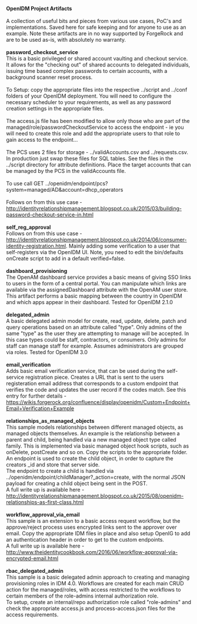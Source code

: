 <b>OpenIDM Project Artifacts</b>
<br/>
<br/>
A collection of useful bits and pieces from various use cases, PoC's and implementations.  Saved here for safe keeping and for anyone to use as an example.  Note these artifacts are in no way supported by ForgeRock and are to be used
as-is, with absolutely no warranty.
<br/>
<br/>
<b>password_checkout_service</b>
<br/>
This is a basic privileged or shared account vaulting and checkout service.  It allows for the "checking out" of shared accounts to delegated
individuals, issuing time based complex passwords to certain accounts, with a background scanner reset process.
<br/>
<br/>
To Setup: copy the appropriate files into the respective ../script and ../conf folders of your OpenIDM deployment.  You will need to configure the
necessary scheduler to your requirements, as well as any password creation settings in the appropriate files.
<br/>
<br/>
The access.js file has been modified to allow only those who are part of the managed/role/passwordCheckoutService to access the endpoint - ie you will
need to create this role and add the appropriate users to that role to gain access to the endpoint...
<br/>
<br/>
The PCS uses 2 files for storage - ../validAccounts.csv and ../requests.csv.  In production just swap these files for SQL tables.  See the files
in the ../script directory for attribute definitions. Place the target accounts that can be managed by the PCS in the validAccounts file.
<br/>
<br/>
To use call GET ../openidm/endpoint/pcs?system=managed/AD&account=dhcp_operators
<br/>
<br/>
Follows on from this use case - http://identityrelationshipmanagement.blogspot.co.uk/2015/03/building-password-checkout-service-in.html
<br/>
<br/>
<b>self_reg_approval</b>
<br/>
Follows on from this use case - http://identityrelationshipmanagement.blogspot.co.uk/2014/06/consumer-identity-registration.html.  Mainly adding some verification to a user that self-registers via the OpenIDM UI.  Note, you need to edit
the bin/defaults onCreate script to add in a default verified=false.
<br/>
<br/>
<b>dashboard_provisioning</b>
<br/>
The OpenAM dashboard service provides a basic means of giving SSO links to users in the form of a central portal.  You can manipulate which links are available via the assignedDashboard attribute with the OpenAM user store.  This artifact performs
a basic mapping between the country in OpenIDM and which apps appear in their dashboard.  Tested for OpenIDM 2.1.0
<br/>
<br/>
<b>delegated_admin</b>
<br/>
A basic delegated admin model for create, read, update, delete, patch and query operations based on an attribute called "type".  Only admins of the same "type" as the user they are attempting to manage will be accepted.  In this case types could be staff, contractors, or consumers.  Only admins for staff can manage staff for example.  Assumes administrators are grouped via roles.  Tested for OpenIDM 3.0
<br/>
<br/>
<b>email_verification</b>
<br/>
Adds basic email verification service, that can be used during the self-service registration piece.  Creates a URL that is sent to the users registeration email address that corresponds to a custom
endpoint that verifies the code and updates the user record if the codes match.  See this entry for further details - https://wikis.forgerock.org/confluence/display/openidm/Custom+Endpoint+Email+Verification+Example
<br/>
<br/>
<b>relationships_as_managed_objects</b>
<br/>
This sample models relationships between different managed objects, as managed objects themselves.  An example is the relationship between a parent and child, being handled via a new managed object
type called family.  This is implemented via basic managed object hook scripts, such as onDelete, postCreate and so on.  Copy the scripts to the appropriate folder. An endpoint is used to create the 
child object, in order to capture the creators _id and store that server side.
<br/>
The endpoint to create a child is handled via ../openidm/endpoint/childManager?_action=create, with the normal JSON payload for creating a child object being sent in the POST.
<br/>
A full write up is available here - http://identityrelationshipmanagement.blogspot.co.uk/2015/08/openidm-relationships-as-first-class.html
<br/>
<br/>
<b>workflow_approval_via_email</b>
<br/>
This sample is an extension to a basic access request workflow, but the approve/reject process uses encrypted links sent to the approver over email.  Copy the appropriate IDM files in place
and also setup OpenIG to add an authentication header in order to get to the custom endpoints.
<br/>
A full write up is available here - http://www.theidentitycookbook.com/2016/06/workflow-approval-via-encrypted-email.html
<br/>
<br/>
<b>rbac_delegated_admin</b>
<br/>
This sample is a basic delegated admin approach to creating and managing provisioning roles in IDM 4.0.  Workflows are created for each main CRUD action for the managed/roles, with access restricted
to the workflows to certain members of the role-admins internal authorization role.
<br/>
To setup, create an internal/repo authorization role called "role-admins" and check the appropriate access.js and process-access.json files for the access requirements.

